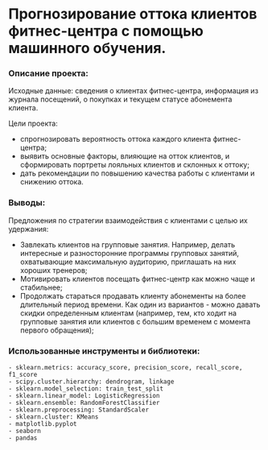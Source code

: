 # Прогнозирование оттока клиентов фитнес-центра с помощью машинного обучения.
### Описание проекта:
Исходные данные: сведения о клиентах фитнес-центра, информация из журнала посещений, о покупках и текущем статусе абонемента клиента.

Цели проекта:
* спрогнозировать вероятность оттока каждого клиента фитнес-центра;
* выявить основные факторы, влияющие на отток клиентов, и сформировать портреты лояльных клиентов и склонных к оттоку;
* дать рекомендации по повышению качества работы с клиентами и снижению оттока.

### Выводы:
Предложения по стратегии взаимодействия с клиентами с целью их удержания:
* Завлекать клиентов на групповые занятия. Например, делать интересные и разносторонние программы групповых занятий, охватывающие максимальную аудиторию, приглашать на них хороших тренеров;
* Мотивировать клиентов посещать фитнес-центр как можно чаще и стабильнее;
* Продолжать стараться продавать клиенту абонементы на более длительный период времени. Как один из вариантов - можно давать скидки определенным клиентам (например, тем, кто ходит на групповые занятия или клиентов с большим временем с момента первого обращения);

### Использованные инструменты и библиотеки:
```
- sklearn.metrics: accuracy_score, precision_score, recall_score, f1_score
- scipy.cluster.hierarchy: dendrogram, linkage
- sklearn.model_selection: train_test_split
- sklearn.linear_model: LogisticRegression
- sklearn.ensemble: RandomForestClassifier
- sklearn.preprocessing: StandardScaler
- sklearn.cluster: KMeans
- matplotlib.pyplot
- seaborn
- pandas
```
